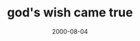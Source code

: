 ---
layout: base.njk
title : 'god&#39;s wish came true' 
view_title : 'god&#39;s wish came true' 
year : '2000' 
date : '2000-08-04' 
img_file : '/drawing/bemyself.png' 
html_file : 'godswish' 
next_html : 'eatbyhand.html' 
year_order : '498' 
permalink : "title/{{html_file}}.html"
---